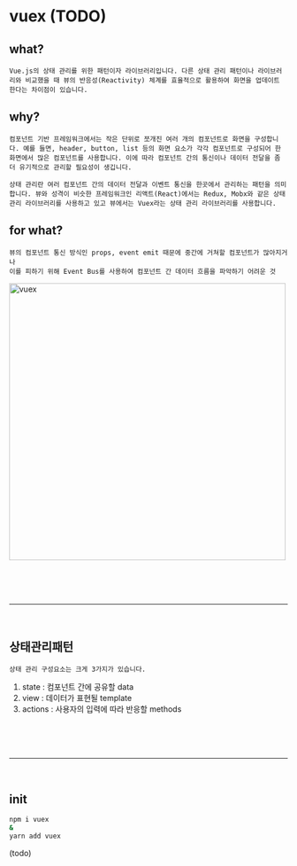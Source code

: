 # vuex (TODO)

## what?

    Vue.js의 상태 관리를 위한 패턴이자 라이브러리입니다. 다른 상태 관리 패턴이나 라이브러리와 비교했을 때 뷰의 반응성(Reactivity) 체계를 효율적으로 활용하여 화면을 업데이트 한다는 차이점이 있습니다.

## why?

    컴포넌트 기반 프레임워크에서는 작은 단위로 쪼개진 여러 개의 컴포넌트로 화면을 구성합니다. 예를 들면, header, button, list 등의 화면 요소가 각각 컴포넌트로 구성되어 한 화면에서 많은 컴포넌트를 사용합니다. 이에 따라 컴포넌트 간의 통신이나 데이터 전달을 좀 더 유기적으로 관리할 필요성이 생깁니다.

    상태 관리란 여러 컴포넌트 간의 데이터 전달과 이벤트 통신을 한곳에서 관리하는 패턴을 의미합니다. 뷰와 성격이 비슷한 프레임워크인 리액트(React)에서는 Redux, Mobx와 같은 상태 관리 라이브러리를 사용하고 있고 뷰에서는 Vuex라는 상태 관리 라이브러리를 사용합니다.

## for what?

    뷰의 컴포넌트 통신 방식인 props, event emit 때문에 중간에 거쳐할 컴포넌트가 많아지거나
    이를 피하기 위해 Event Bus를 사용하여 컴포넌트 간 데이터 흐름을 파악하기 어려운 것

<img src = "https://joshua1988.github.io/images/posts/web/vuejs/vuex-1/vuex-diagram.png" width="500px" title="vuex">

<br/><br/><br/>

---

<br/>

## 상태관리패턴

    상태 관리 구성요소는 크게 3가지가 있습니다.

1. state : 컴포넌트 간에 공유할 data
2. view : 데이터가 표현될 template
3. actions : 사용자의 입력에 따라 반응할 methods

<br/><br/><br/>

---

<br/>

## init

```bash
npm i vuex
&
yarn add vuex
```

(todo)
